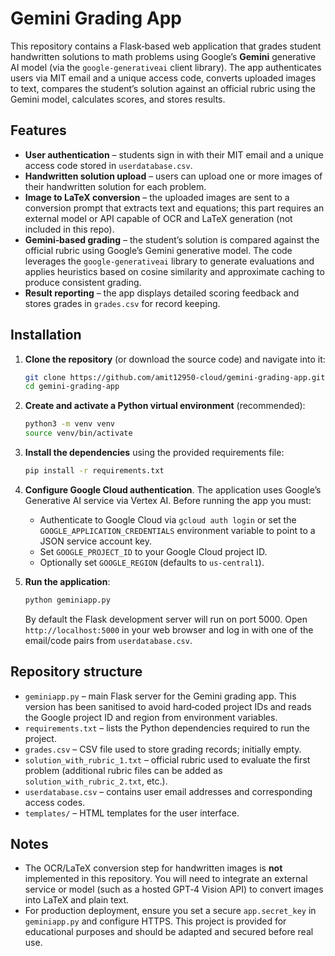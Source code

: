 # Gemini Grading App

This repository contains a Flask‑based web application that grades student handwritten solutions to math problems using Google’s **Gemini** generative AI model (via the `google‑generativeai` client library).  The app authenticates users via MIT email and a unique access code, converts uploaded images to text, compares the student’s solution against an official rubric using the Gemini model, calculates scores, and stores results.

## Features

* **User authentication** – students sign in with their MIT email and a unique access code stored in `userdatabase.csv`.
* **Handwritten solution upload** – users can upload one or more images of their handwritten solution for each problem.
* **Image to LaTeX conversion** – the uploaded images are sent to a conversion prompt that extracts text and equations; this part requires an external model or API capable of OCR and LaTeX generation (not included in this repo).
* **Gemini‑based grading** – the student’s solution is compared against the official rubric using Google’s Gemini generative model.  The code leverages the `google‑generativeai` library to generate evaluations and applies heuristics based on cosine similarity and approximate caching to produce consistent grading.
* **Result reporting** – the app displays detailed scoring feedback and stores grades in `grades.csv` for record keeping.

## Installation

1. **Clone the repository** (or download the source code) and navigate into it:

   ```bash
   git clone https://github.com/amit12950-cloud/gemini-grading-app.git
   cd gemini-grading-app
   ```

2. **Create and activate a Python virtual environment** (recommended):

   ```bash
   python3 -m venv venv
   source venv/bin/activate
   ```

3. **Install the dependencies** using the provided requirements file:

   ```bash
   pip install -r requirements.txt
   ```

4. **Configure Google Cloud authentication**.  The application uses Google’s Generative AI service via Vertex AI.  Before running the app you must:
   * Authenticate to Google Cloud via `gcloud auth login` or set the `GOOGLE_APPLICATION_CREDENTIALS` environment variable to point to a JSON service account key.
   * Set `GOOGLE_PROJECT_ID` to your Google Cloud project ID.
   * Optionally set `GOOGLE_REGION` (defaults to `us‑central1`).

5. **Run the application**:

   ```bash
   python geminiapp.py
   ```

   By default the Flask development server will run on port 5000.  Open `http://localhost:5000` in your web browser and log in with one of the email/code pairs from `userdatabase.csv`.

## Repository structure

* `geminiapp.py` – main Flask server for the Gemini grading app.  This version has been sanitised to avoid hard‑coded project IDs and reads the Google project ID and region from environment variables.
* `requirements.txt` – lists the Python dependencies required to run the project.
* `grades.csv` – CSV file used to store grading records; initially empty.
* `solution_with_rubric_1.txt` – official rubric used to evaluate the first problem (additional rubric files can be added as `solution_with_rubric_2.txt`, etc.).
* `userdatabase.csv` – contains user email addresses and corresponding access codes.
* `templates/` – HTML templates for the user interface.

## Notes

* The OCR/LaTeX conversion step for handwritten images is **not** implemented in this repository.  You will need to integrate an external service or model (such as a hosted GPT‑4 Vision API) to convert images into LaTeX and plain text.
* For production deployment, ensure you set a secure `app.secret_key` in `geminiapp.py` and configure HTTPS.  This project is provided for educational purposes and should be adapted and secured before real use.